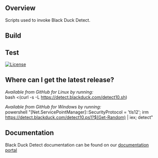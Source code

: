 ## Overview ##
Scripts used to invoke Black Duck Detect. 

## Build ##

## Test

[![License](https://img.shields.io/badge/License-Apache%202.0-blue.svg)](https://opensource.org/licenses/Apache-2.0)

## Where can I get the latest release? ##

*Available from GitHub for Linux by running:*  
bash <(curl -s -L https://detect.blackduck.com/detect10.sh)

*Available from GitHub for Windows by running:*  
powershell "[Net.ServicePointManager]::SecurityProtocol = 'tls12'; irm https://detect.blackduck.com/detect10.ps1?$(Get-Random) | iex; detect"

## Documentation

Black Duck Detect documentation can be found on our [documentation portal](https://documentation.blackduck.com/bundle/detect/page/introduction.html)

